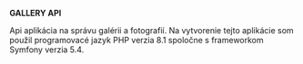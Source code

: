 __GALLERY API__

Api aplikácia na správu galérii a fotografií. Na vytvorenie tejto aplikácie som použil programovacé jazyk PHP verzia 8.1 spoločne s frameworkom Symfony verzia 5.4.
